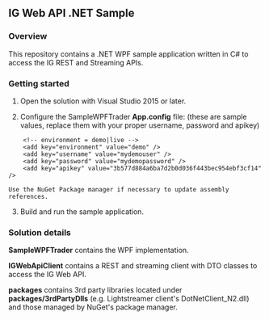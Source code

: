 ## IG Web API .NET Sample

### Overview
This repository contains a .NET WPF sample application written in C# to access the IG REST and Streaming APIs.

### Getting started
1) Open the solution with Visual Studio 2015 or later.

2) Configure the SampleWPFTrader **App.config** file:
(these are sample values, replace them with your proper username, password and apikey)
```
    <!-- environment = demo|live -->
    <add key="environment" value="demo" />
    <add key="username" value="mydemouser" />
    <add key="password" value="mydemopassword" />
    <add key="apikey" value="3b577d884a6ba7d2b0d036f443bec954ebf3cf14" />
```
    Use the NuGet Package manager if necessary to update assembly references.

3) Build and run the sample application.

### Solution details

**SampleWPFTrader** contains the WPF implementation.

**IGWebApiClient** contains a REST and streaming client with DTO classes to access the IG Web API.

**packages** contains 3rd party libraries located under **packages/3rdPartyDlls** (e.g. Lightstreamer client's DotNetClient_N2.dll) and those managed by NuGet's package manager.

